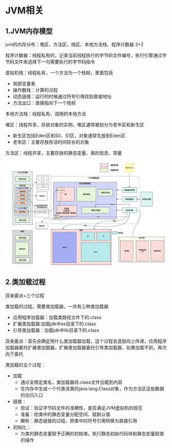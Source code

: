 # JVM相关

## 1.JVM内存模型

jvm的内存分布：堆区、方法区、栈区、本地方法栈、程序计数器 3+2

程序计数器：线程私有的，记录当前线程执行的字节码文件编号，执行引擎通过字节码文件来选择下一句需要执行的字节码指令

虚拟机栈：线程私有，一个方法为一个栈帧，里面包括

- 局部变量表
- 操作数栈：计算的过程
- 动态链接：运行的时候通过符号引用找到直接地址
- 方法出口：直接指向下一个栈帧

本地方法栈：线程私有，调用的本地方法

堆区：线程共享，存放对象的实例，堆区通常被划分为老年区和新生区

- 新生区包括Eden区和S0、S1区，对象通常先放到Eden区
- 老年区：主要存放存活时间较长的对象

方法区：线程共享，主要存放的静态变量、类的信息、常量

<img src="./Java-JVM.assets/image-20240903091135433.png" alt="image-20240903091135433" style="zoom: 67%;" />

## 2.类加载过程

双亲委派+三个过程

类加载的过程，需要类加载器，一共有三种类加载器

- 应用程序加载器：加载类路径文件下的.class
- 扩展类加载器:加载jdk中ex目录下的.class
- 引导类加载器：加载jdk中lib目录下的.class

双亲委派：首先会确定用什么类加载器加载，这个过程会逐层向上传递，应用程序加载器委托扩展类加载器，扩展类加载器委托引导类加载器，如果加载不到，再次向下委托

类加载的五个过程：

- 加载
  - 通过全限定类名，类加载器将.class文件加载到内容
  - 在内存中生成一个代表该类的java.lang.Class对象，作为方法区这些数据的访问入口
- 链接：
  - 验证：验证字节码文件的准确性，是否满足JVM虚拟机的规范
  - 准备：给类中的静态变量分配空间、赋默认值
  - 解析：静态链接的过程，把类中的符号引用转换为直接引用
- 初始化：
  - 为类的静态变量赋予正确的初始值，执行静态初始代码块和静态变量赋值的操作